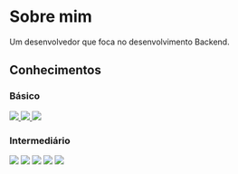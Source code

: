 # Sobre mim
Um desenvolvedor que foca no desenvolvimento Backend.

## Conhecimentos

### Básico
<a href="https://docs.microsoft.com/pt-br/dotnet/csharp/">
    <img src="https://img.shields.io/badge/CSharp-239120?style=for-the-badge&logo=CSharp&logoColor=white">
</a>

<a href="https://go.dev/">
  <img src="https://img.shields.io/badge/Golang-29BEB0?style=for-the-badge&logo=Go&logoColor=white">
</a>

<a href="https://python.org/">
  <img src="https://img.shields.io/badge/Python-3776AB?style=for-the-badge&logo=python&logoColor=white">
</a>

### Intermediário
<span>
<img src="https://img.shields.io/badge/Bash-000000?style=for-the-badge&logo=hyper&logoColor=white">
</span>

<span>
    <img src="https://img.shields.io/badge/JavaScript-F7DF1E?style=for-the-badge&logo=javascript&logoColor=black">
</span>
<a href="https://www.typescriptlang.org/">
<img src="https://img.shields.io/badge/typescript-3178C6?style=for-the-badge&logo=typescript&logoColor=white"></a>
<a href="https://git-scm.com/">
<img src="https://img.shields.io/badge/git-F05032?style=for-the-badge&logo=git&logoColor=white"></a>
<a href="https://www.mongodb.com/en-us">
    <img src="https://img.shields.io/badge/mongodb-47A248?style=for-the-badge&logo=mongodb&logoColor=white">
</a>
